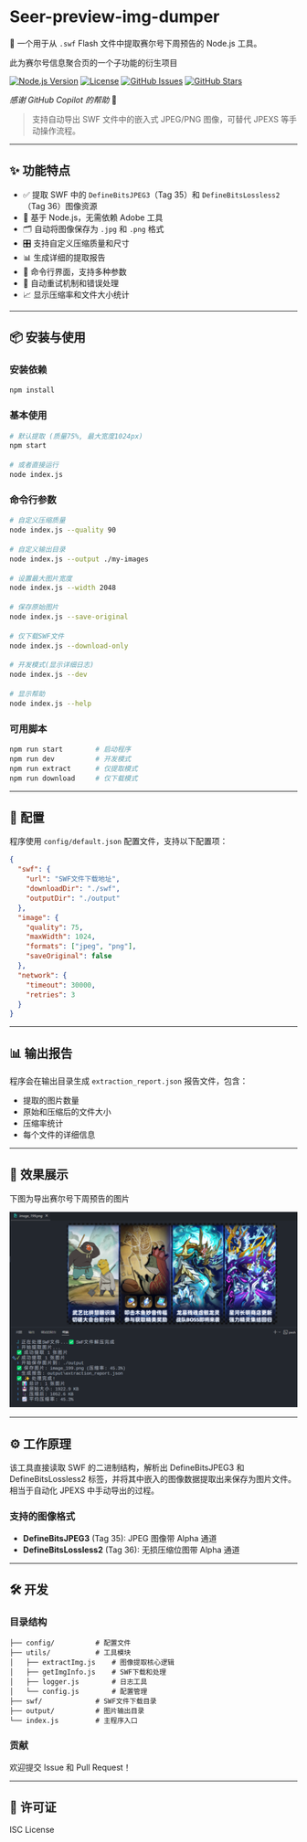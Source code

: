 # Seer-preview-img-dumper

🎯 一个用于从 `.swf` Flash 文件中提取赛尔号下周预告的 Node.js 工具。

此为赛尔号信息聚合页的一个子功能的衍生项目

[![Node.js Version](https://img.shields.io/badge/node-%3E%3D14.0.0-brightgreen.svg)](https://nodejs.org/)
[![License](https://img.shields.io/badge/license-ISC-blue.svg)](LICENSE)
[![GitHub Issues](https://img.shields.io/github/issues/WhY15w/seer-swf-jpeg3-dumper.svg)](https://github.com/WhY15w/seer-swf-jpeg3-dumper/issues)
[![GitHub Stars](https://img.shields.io/github/stars/WhY15w/seer-swf-jpeg3-dumper.svg)](https://github.com/WhY15w/seer-swf-jpeg3-dumper/stargazers)

_感谢 GitHub Copilot 的帮助_ 🤖

> 支持自动导出 SWF 文件中的嵌入式 JPEG/PNG 图像，可替代 JPEXS 等手动操作流程。

---

## ✨ 功能特点

- ✅ 提取 SWF 中的 `DefineBitsJPEG3`（Tag 35）和 `DefineBitsLossless2`（Tag 36）图像资源
- 🧠 基于 Node.js，无需依赖 Adobe 工具
- 🗂️ 自动将图像保存为 `.jpg` 和 `.png` 格式
- 🎛️ 支持自定义压缩质量和尺寸
- 📊 生成详细的提取报告
- 🚀 命令行界面，支持多种参数
- 🔄 自动重试机制和错误处理
- 📈 显示压缩率和文件大小统计

---

## 📦 安装与使用

### 安装依赖

```bash
npm install
```

### 基本使用

```bash
# 默认提取 (质量75%, 最大宽度1024px)
npm start

# 或者直接运行
node index.js
```

### 命令行参数

```bash
# 自定义压缩质量
node index.js --quality 90

# 自定义输出目录
node index.js --output ./my-images

# 设置最大图片宽度
node index.js --width 2048

# 保存原始图片
node index.js --save-original

# 仅下载SWF文件
node index.js --download-only

# 开发模式(显示详细日志)
node index.js --dev

# 显示帮助
node index.js --help
```

### 可用脚本

```bash
npm run start        # 启动程序
npm run dev          # 开发模式
npm run extract      # 仅提取模式
npm run download     # 仅下载模式
```

---

## 🔧 配置

程序使用 `config/default.json` 配置文件，支持以下配置项：

```json
{
  "swf": {
    "url": "SWF文件下载地址",
    "downloadDir": "./swf",
    "outputDir": "./output"
  },
  "image": {
    "quality": 75,
    "maxWidth": 1024,
    "formats": ["jpeg", "png"],
    "saveOriginal": false
  },
  "network": {
    "timeout": 30000,
    "retries": 3
  }
}
```

---

## 📊 输出报告

程序会在输出目录生成 `extraction_report.json` 报告文件，包含：

- 提取的图片数量
- 原始和压缩后的文件大小
- 压缩率统计
- 每个文件的详细信息

---

## 🧠 效果展示

下图为导出赛尔号下周预告的图片

![展示](img/res.png)

---

## ⚙️ 工作原理

该工具直接读取 SWF 的二进制结构，解析出 DefineBitsJPEG3 和 DefineBitsLossless2 标签，并将其中嵌入的图像数据提取出来保存为图片文件。相当于自动化 JPEXS 中手动导出的过程。

### 支持的图像格式

- **DefineBitsJPEG3** (Tag 35): JPEG 图像带 Alpha 通道
- **DefineBitsLossless2** (Tag 36): 无损压缩位图带 Alpha 通道

---

## 🛠️ 开发

### 目录结构

```
├── config/          # 配置文件
├── utils/           # 工具模块
│   ├── extractImg.js    # 图像提取核心逻辑
│   ├── getImgInfo.js    # SWF下载和处理
│   ├── logger.js        # 日志工具
│   └── config.js        # 配置管理
├── swf/             # SWF文件下载目录
├── output/          # 图片输出目录
└── index.js         # 主程序入口
```

### 贡献

欢迎提交 Issue 和 Pull Request！

---

## 📄 许可证

ISC License
